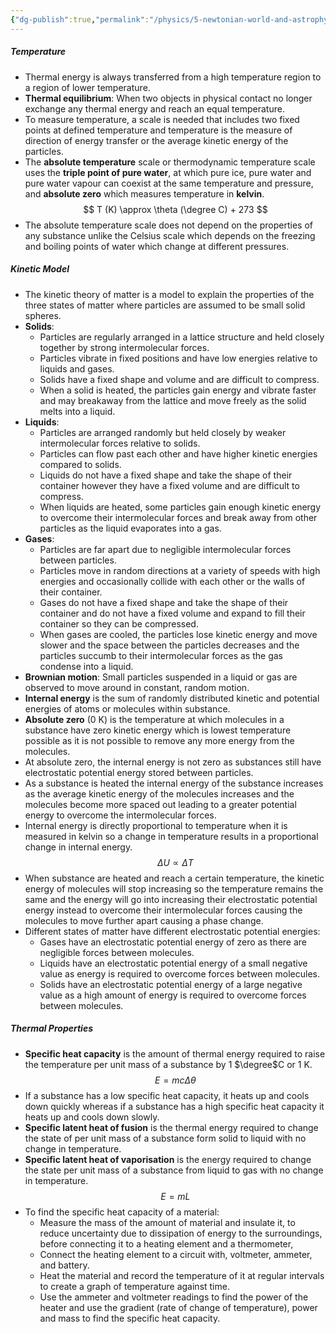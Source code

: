 ```yaml
---
{"dg-publish":true,"permalink":"/physics/5-newtonian-world-and-astrophysics/thermal-physics/"}
---
```


##### Temperature
- Thermal energy is always transferred from a high temperature region to a region of lower temperature.
- **Thermal equilibrium**: When two objects in physical contact no longer exchange any thermal energy and reach an equal temperature. 
- To measure temperature, a scale is needed that includes two fixed points at defined temperature and temperature is the measure of direction of energy transfer or the average kinetic energy of the particles.
- The **absolute temperature** scale or thermodynamic temperature scale uses the **triple point of pure water**, at which pure ice, pure water and pure water vapour can coexist at the same temperature and pressure, and **absolute zero** which measures temperature in **kelvin**.
$$
T (K) \approx \theta (\degree C) + 273
$$
- The absolute temperature scale does not depend on the properties of any substance unlike the Celsius scale which depends on the freezing and boiling points of water which change at different pressures.

##### Kinetic Model
- The kinetic theory of matter is a model to explain the properties of the three states of matter where particles are assumed to be small solid spheres.
- **Solids**:
	- Particles are regularly arranged in a lattice structure and held closely together by strong intermolecular forces.
	- Particles vibrate in fixed positions and have low energies relative to liquids and gases.
	- Solids have a fixed shape and volume and are difficult to compress.
	- When a solid is heated, the particles gain energy and vibrate faster and may breakaway from the lattice and move freely as the solid melts into a liquid.
- **Liquids**: 
	- Particles are arranged randomly but held closely by weaker intermolecular forces relative to solids.
	- Particles can flow past each other and have higher kinetic energies compared to solids.
	- Liquids do not have a fixed shape and take the shape of their container however they have a fixed volume and are difficult to compress.
	- When liquids are heated, some particles gain enough kinetic energy to overcome their intermolecular forces and break away from other particles as the liquid evaporates into a gas.
- **Gases**:
	- Particles are far apart due to negligible intermolecular forces between particles.
	- Particles move in random directions at a variety of speeds with high energies and occasionally collide with each other or the walls of their container.
	- Gases do not have a fixed shape and take the shape of their container and do not have a fixed volume and expand to fill their container so they can be compressed.
	- When gases are cooled, the particles lose kinetic energy and move slower and the space between the particles decreases and the particles succumb to their intermolecular forces as the gas condense into a liquid.
- **Brownian motion**: Small particles suspended in a liquid or gas are observed to move around in constant, random motion.
- **Internal energy** is the sum of randomly distributed kinetic and potential energies of atoms or molecules within substance.
- **Absolute zero** (0 K) is the temperature at which molecules in a substance have zero kinetic energy which is lowest temperature possible as it is not possible to remove any more energy from the molecules.
- At absolute zero, the internal energy is not zero as substances still have electrostatic potential energy stored between particles.
- As a substance is heated the internal energy of the substance increases as the average kinetic energy of the molecules increases and the molecules become more spaced out leading to a greater potential energy to overcome the intermolecular forces.
- Internal energy is directly proportional to temperature when it is measured in kelvin so a change in temperature results in a proportional change in internal energy.
$$
\Delta U \propto \Delta T 
$$
- When substance are heated and reach a certain temperature, the kinetic energy of molecules will stop increasing so the temperature remains the same and the energy will go into increasing their electrostatic potential energy instead to overcome their intermolecular forces causing the molecules to move further apart causing a phase change.
- Different states of matter have different electrostatic potential energies:
	- Gases have an electrostatic potential energy of zero as there are negligible forces between molecules.
	- Liquids have an electrostatic potential energy of a small negative value as energy is required to overcome forces between molecules.
	- Solids have an electrostatic potential energy of a large negative value as a high amount of energy is required to overcome forces between molecules.

##### Thermal Properties
- **Specific heat capacity** is the amount of thermal energy required to raise the temperature per unit mass of a substance by 1 $\degree$C or 1 K. 
$$
E = mc\Delta \theta
$$
- If a substance has a low specific heat capacity, it heats up and cools down quickly whereas if a substance has a high specific heat capacity it heats up and cools down slowly.
- **Specific latent heat of fusion** is the thermal energy required to change the state of per unit mass of a substance form solid to liquid with no change in temperature.
- **Specific latent heat of vaporisation** is the energy required to change the state per unit mass of a substance from liquid to gas with no change in temperature.
$$
E = mL
$$
- To find the specific heat capacity of a material:
	- Measure the mass of the amount of material and insulate it, to reduce uncertainty due to dissipation of energy to the surroundings, before connecting it to a heating element and a thermometer,
	- Connect the heating element to a circuit with, voltmeter, ammeter, and battery.
	- Heat the material and record the temperature of it at regular intervals to create a graph of temperature against time.
	- Use the ammeter and voltmeter readings to find the power of the heater and use the gradient (rate of change of temperature), power and mass to find the specific heat capacity.